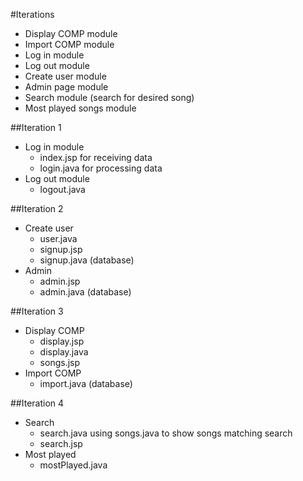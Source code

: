 #Iterations

* Display COMP module
* Import COMP module
* Log in module
* Log out module
* Create user module
* Admin page module
* Search module (search for desired song)
* Most played songs module

##Iteration 1

* Log in module
    * index.jsp for receiving data
    * login.java for processing data
* Log out module
    * logout.java

##Iteration 2

* Create user
    * user.java
    * signup.jsp 
    * signup.java (database)
* Admin
    * admin.jsp
    * admin.java (database)

##Iteration 3

* Display COMP
    * display.jsp
    * display.java
    * songs.jsp
* Import COMP
    * import.java (database)

##Iteration 4

* Search
    * search.java using songs.java to show songs matching search
    * search.jsp  
* Most played
    * mostPlayed.java